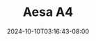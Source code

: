 --- 
title: "Aesa A4"
description: "streaming   Aesa A4     new"
date: 2024-10-10T03:16:43-08:00
file_code: "g9w5ndnd32e4"
draft: false
cover: "77anrddw18kqblie.jpg"
tags: ["Aesa", "bokep-indo", "bokep-viral", "bokep-ig"]
length: 501
fld_id: "1483208"
foldername: "Aesa"
categories: ["Aesa"]
views: 0
---